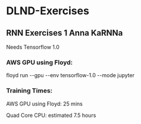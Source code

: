 # DLND-Exercises


## RNN Exercises 1 Anna KaRNNa

Needs Tensorflow 1.0


### AWS GPU using Floyd:

floyd run --gpu --env tensorflow-1.0 --mode jupyter

### Training Times:

AWS GPU using Floyd: 25 mins

Quad Core CPU: estimated 7.5 hours
